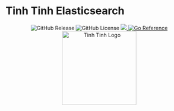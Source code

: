 # Tinh Tinh Elasticsearch

<div align="center">
<img alt="GitHub Release" src="https://img.shields.io/github/v/release/tinh-tinh/elasticsearch">
<img alt="GitHub License" src="https://img.shields.io/github/license/tinh-tinh/elasticsearch">
<a href="https://codecov.io/gh/tinh-tinh/elasticsearch">
    <img src="https://codecov.io/gh/tinh-tinh/elasticsearch/graph/badge.svg?token=8TCX9EH6S5"/>
</a>
<a href="https://pkg.go.dev/github.com/tinh-tinh/elasticsearch"><img src="https://pkg.go.dev/badge/github.com/tinh-tinh/elasticsearch.svg" alt="Go Reference"></a>
</div>

<div align="center">
  <img src="https://avatars.githubusercontent.com/u/178628733?s=400&u=2a8230486a43595a03a6f9f204e54a0046ce0cc4&v=4" width="200" alt="Tinh Tinh Logo">
</div>